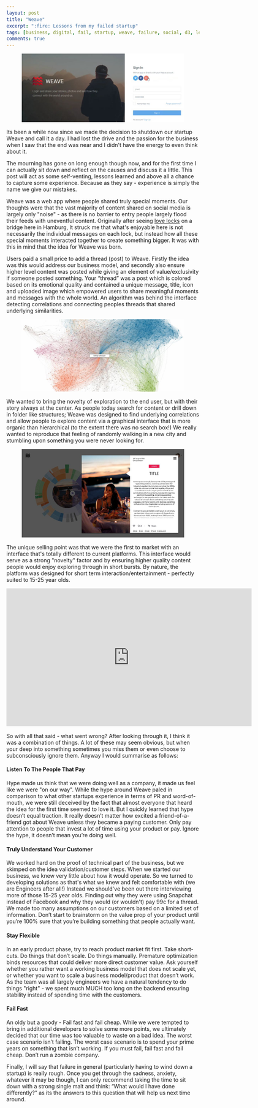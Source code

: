 ```yaml
---
layout: post
title: "Weave"
excerpt: ":fire: Lessons from my failed startup"
tags: [business, digital, fail, startup, weave, failure, social, d3, learn]
comments: true
---
```

<figure>
	<img src="/images/posts/2018/weave-1.jpg">
</figure>

Its been a while now since we made the decision to shutdown our startup Weave and call it a day. I had lost the drive and the passion for the business when I saw that the end was near and I didn't have the energy to even think about it. 

The mourning has gone on long enough though now, and for the first time I can actually sit down and reflect on the causes and discuss it a little. This post will act as some self-venting, lessons learned and above all a chance to capture some experience. Because as they say - experience is simply the name we give our mistakes.

Weave was a web app where people shared truly special moments. Our thoughts were that the vast majority of content shared on social media is largely only "noise" - as there is no barrier to entry people largely flood their feeds with uneventful content. Originally after seeing [love locks](https://en.wikipedia.org/wiki/Love_lock) on a bridge here in Hamburg, It struck me that what's enjoyable here is not necessarily the individual messages on each lock, but instead how all these special moments interacted together to create something bigger. It was with this in mind that the idea for Weave was born. 

Users paid a small price to add a thread (post) to Weave. Firstly the idea was this would address our business model, and secondly also ensure higher level content was posted while giving an element of value/exclusivity if someone posted something. Your “thread” was a post which is colored based on its emotional quality and contained a unique message, title, icon and uploaded image which empowered users to share meaningful moments and messages with the whole world. An algorithm was behind the interface detecting correlations and connecting peoples threads that shared underlying similarities. 

<figure>
	<img src="/images/posts/2018/weave-2.jpg">
</figure>

We wanted to bring the novelty of exploration to the end user, but with their story always at the center. As people today search for content or drill down in folder like structures; Weave was designed to find underlying correlations and allow people to explore content via a graphical interface that is more organic than hierarchical (to the extent there was no search box!) We really wanted to reproduce that feeling of randomly walking in a new city and stumbling upon something you were never looking for.

<figure>
	<img src="/images/posts/2018/weave-3.jpg">
</figure>

The unique selling point was that we were the first to market with an interface that's totally different to current platforms. This interface would serve as a strong "novelty" factor and by ensuring higher quality content people would enjoy exploring through in short bursts. By nature, the platform was designed for short term interaction/entertainment - perfectly suited to 15-25 year olds.

<iframe src="https://player.vimeo.com/video/141699064?autoplay=0&title=0&byline=0&portrait=0" width="640" height="360" frameborder="0" webkitallowfullscreen mozallowfullscreen allowfullscreen></iframe>


So with all that said - what went wrong? After looking through it, I think it was a combination of things. A lot of these may seem obvious, but when your deep into something sometimes you miss them or even choose to subconsciously ignore them. Anyway I would summarise as follows:

#### Listen To The People That Pay
Hype made us think that we were doing well as a company, it made us feel like we were "on our way". While the hype around Weave paled in comparison to what other startups experience in terms of PR and word-of-mouth, we were still deceived by the fact that almost everyone that heard the idea for the first time seemed to love it. But I quickly learned that hype doesn’t equal traction. It really doesn’t matter how excited a friend-of-a-friend got about Weave unless they became a paying customer. Only pay attention to people that invest a lot of time using your product or pay. Ignore the hype, it doesn’t mean you’re doing well.

#### Truly Understand Your Customer
We worked hard on the proof of technical part of the business, but we skimped on the idea validation/customer steps. When we started our business, we knew very little about how it would operate. So we turned to developing solutions as that's what we knew and felt comfortable with (we are Engineers after all!) Instead we should've been out there interviewing more of those 15-25 year olds. Finding out why they were using Snapchat instead of Facebook and why they would (or wouldn't) pay 99c for a thread. We made too many assumptions on our customers based on a limited set of information. Don’t start to brainstorm on the value prop of your product until you’re 100% sure that you’re building something that people actually want.

#### Stay Flexible
In an early product phase, try to reach product market fit first. Take short-cuts. Do things that don’t scale. Do things manually. Premature optimization binds resources that could deliver more direct customer value. Ask yourself whether you rather want a working business model that does not scale yet, or whether you want to scale a business model/product that doesn’t work. As the team was all largely engineers we have a natural tendency to do things "right" - we spent much MUCH too long on the backend ensuring stability instead of spending time with the customers. 

#### Fail Fast
An oldy but a goody - Fail fast and fail cheap. While we were tempted to bring in additional developers to solve some more points, we ultimately decided that our time was too valuable to waste on a bad idea. The worst case scenario isn’t failing. The worst case scenario is to spend your prime years on something that isn’t working. If you must fail, fail fast and fail cheap. Don’t run a zombie company.

Finally, I will say that failure in general (particularly having to wind down a startup) is really rough. Once you get through the sadness, anxiety, whatever it may be though, I can only recommend taking the time to sit down with a strong single malt and think: “What would I have done differently?” as its the answers to this question that will help us next time around.
